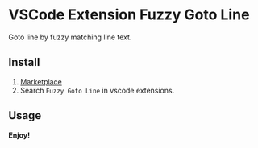 # VSCode Extension Fuzzy Goto Line

Goto line by fuzzy matching line text.

## Install

1. [Marketplace](https://marketplace.visualstudio.com/items?itemName=kylqin.fuzzy-goto-line)
2. Search `Fuzzy Goto Line` in vscode extensions.

## Usage

**Enjoy!**
